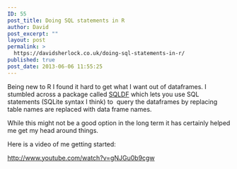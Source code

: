 ```yaml
---
ID: 55
post_title: Doing SQL statements in R
author: David
post_excerpt: ""
layout: post
permalink: >
  https://davidsherlock.co.uk/doing-sql-statements-in-r/
published: true
post_date: 2013-06-06 11:55:25
---
```

Being new to R I found it hard to get what I want out of dataframes. I stumbled across a package called <a href="https://code.google.com/p/sqldf/">SQLDF</a> which lets you use SQL statements (SQLite syntax I think) to  query the dataframes by replacing table names are replaced with data frame names.

While this might not be a good option in the long term it has certainly helped me get my head around things.

Here is a video of me getting started:

http://www.youtube.com/watch?v=gNJGu0b9cgw